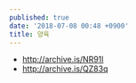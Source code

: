 ```yaml
---
published: true
date: '2018-07-08 00:48 +0900'
title: 양육
---
```

- <http://archive.is/NR91l>
- <http://archive.is/QZ83q>